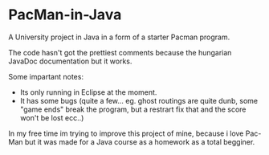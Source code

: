 # PacMan-in-Java

A University project in Java in a form of a starter Pacman program.

The code hasn't got the prettiest comments because the hungarian JavaDoc documentation but it works.

Some impartant notes: 
- Its only running in Eclipse at the moment.
- It has some bugs (quite a few... eg. ghost routings are quite dunb, 
  some "game ends" break the program, but a restrart fix that and the score won't be lost ecc..)
  
  
In my free time im trying to improve this project of mine, because i love Pac-Man 
but it was made for a Java course as a homework as a total begginer.
